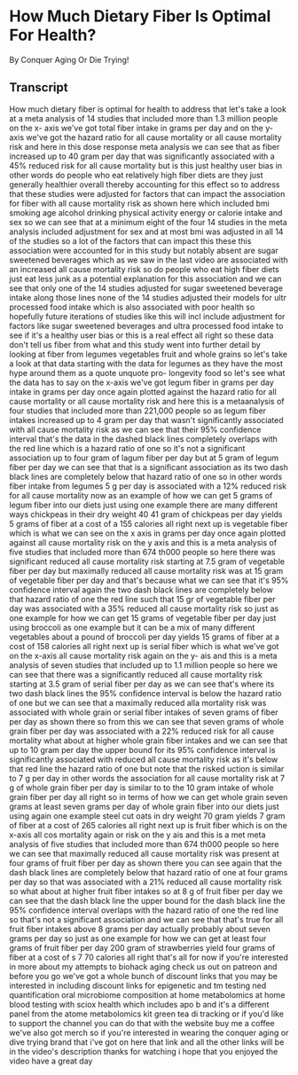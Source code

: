 # How Much Dietary Fiber Is Optimal For Health?

By Conquer Aging Or Die Trying! 


## Transcript

How much dietary fiber is optimal for health to address that let's take a look at a meta analysis of 14 studies that included more than 1.3 million people on the x- axis we've got total fiber intake in grams per day and on the y- axis we've got the hazard ratio for all cause mortality or all cause mortality risk and here in this dose response meta analysis we can see that as fiber increased up to 40 gram per day that was significantly associated with a 45% reduced risk for all cause mortality but is this just healthy user bias in other words do people who eat relatively high fiber diets are they just generally healthier overall thereby accounting for this effect so to address that these studies were adjusted for factors that can impact the association for fiber with all cause mortality risk as shown here which included bmi smoking age alcohol drinking physical activity energy or calorie intake and sex so we can see that at a minimum eight of the four 14 studies in the meta analysis included adjustment for sex and at most bmi was adjusted in all 14 of the studies so a lot of the factors that can impact this these this association were accounted for in this study but notably absent are sugar sweetened beverages which as we saw in the last video are associated with an increased all cause mortality risk so do people who eat high fiber diets just eat less junk as a potential explanation for this association and we can see that only one of the 14 studies adjusted for sugar sweetened beverage intake along those lines none of the 14 studies adjusted their models for ultr processed food intake which is also associated with poor health so hopefully future iterations of studies like this will incl include adjustment for factors like sugar sweetened beverages and ultra processed food intake to see if it's a healthy user bias or this is a real effect all right so these data don't tell us fiber from what and this study went into further detail by looking at fiber from legumes vegetables fruit and whole grains so let's take a look at that data starting with the data for legumes as they have the most hype around them as a quote unquote pro- longevity food so let's see what the data has to say on the x-axis we've got legum fiber in grams per day intake in grams per day once again plotted against the hazard ratio for all cause mortality or all cause mortality risk and here this is a metaanalysis of four studies that included more than 221,000 people so as legum fiber intakes increased up to 4 gram per day that wasn't significantly associated with all cause mortality risk as we can see that their 95% confidence interval that's the data in the dashed black lines completely overlaps with the red line which is a hazard ratio of one so it's not a significant association up to four gram of lagum fiber per day but at 5 gram of legum fiber per day we can see that that is a significant association as its two dash black lines are completely below that hazard ratio of one so in other words fiber intake from legumes 5 g per day is associated with a 12% reduced risk for all cause mortality now as an example of how we can get 5 grams of legum fiber into our diets just using one example there are many different ways chickpeas in their dry weight 40 41 gram of chickpeas per day yields 5 grams of fiber at a cost of a 155 calories all right next up is vegetable fiber which is what we can see on the x axis in grams per day once again plotted against all cause mortality risk on the y axis and this is a meta analysis of five studies that included more than 674 th000 people so here there was significant reduced all cause mortality risk starting at 7.5 gram of vegetable fiber per day but maximally reduced all cause mortality risk was at 15 gram of vegetable fiber per day and that's because what we can see that it's 95% confidence interval again the two dash black lines are completely below that hazard ratio of one the red line such that 15 gr of vegetable fiber per day was associated with a 35% reduced all cause mortality risk so just as one example for how we can get 15 grams of vegetable fiber per day just using broccoli as one example but it can be a mix of many different vegetables about a pound of broccoli per day yields 15 grams of fiber at a cost of 158 calories all right next up is serial fiber which is what we've got on the x-axis all cause mortality risk again on the y- ais and this is a meta analysis of seven studies that included up to 1.1 million people so here we can see that there was a significantly reduced all cause mortality risk starting at 3.5 gram of serial fiber per day as we can see that's where its two dash black lines the 95% confidence interval is below the hazard ratio of one but we can see that a maximally reduced alla mortality risk was associated with whole grain or serial fiber intakes of seven grams of fiber per day as shown there so from this we can see that seven grams of whole grain fiber per day was associated with a 22% reduced risk for all cause mortality what about at higher whole grain fiber intakes and we can see that up to 10 gram per day the upper bound for its 95% confidence interval is significantly associated with reduced all cause mortality risk as it's below that red line the hazard ratio of one but note that the risked uction is similar to 7 g per day in other words the association for all cause mortality risk at 7 g of whole grain fiber per day is similar to to the 10 gram intake of whole grain fiber per day all right so in terms of how we can get whole grain seven grams at least seven grams per day of whole grain fiber into our diets just using again one example steel cut oats in dry weight 70 gram yields 7 gram of fiber at a cost of 265 calories all right next up is fruit fiber which is on the x-axis all cos mortality again or risk on the y ais and this is a met meta analysis of five studies that included more than 674 th000 people so here we can see that maximally reduced all cause mortality risk was present at four grams of fruit fiber per day as shown there you can see again that the dash black lines are completely below that hazard ratio of one at four grams per day so that was associated with a 21% reduced all cause mortality risk so what about at higher fruit fiber intakes so at 8 g of fruit fiber per day we can see that the dash black line the upper bound for the dash black line the 95% confidence interval overlaps with the hazard ratio of one the red line so that's not a significant association and we can see that that's true for all fruit fiber intakes above 8 grams per day actually probably about seven grams per day so just as one example for how we can get at least four grams of fruit fiber per day 200 gram of strawberries yield four grams of fiber at a cost of s 7 70 calories all right that's all for now if you're interested in more about my attempts to biohack aging check us out on patreon and before you go we've got a whole bunch of discount links that you may be interested in including discount links for epigenetic and tm testing ned quantification oral microbiome composition at home metabolomics at home blood testing with sciox health which includes apo b and it's a different panel from the atome metabolomics kit green tea di tracking or if you'd like to support the channel you can do that with the website buy me a coffee we've also got merch so if you're interested in wearing the conquer aging or dive trying brand that i've got on here that link and all the other links will be in the video's description thanks for watching i hope that you enjoyed the video have a great day
